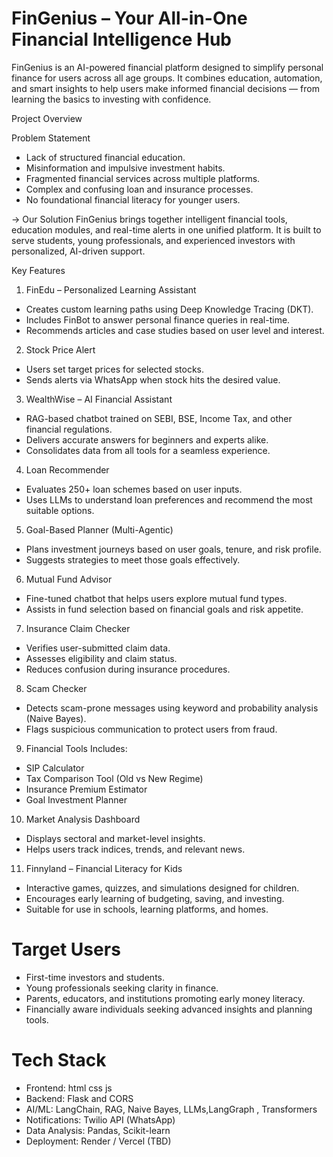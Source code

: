 # FinGenius – Your All-in-One Financial Intelligence Hub

FinGenius is an AI-powered financial platform designed to simplify personal finance for users across all age groups. It combines education, automation, and smart insights to help users make informed financial decisions — from learning the basics to investing with confidence.

Project Overview

Problem Statement
- Lack of structured financial education.
- Misinformation and impulsive investment habits.
- Fragmented financial services across multiple platforms.
- Complex and confusing loan and insurance processes.
- No foundational financial literacy for younger users.

-> Our Solution
FinGenius brings together intelligent financial tools, education modules, and real-time alerts in one unified platform. It is built to serve students, young professionals, and experienced investors with personalized, AI-driven support.


Key Features

1. FinEdu – Personalized Learning Assistant
- Creates custom learning paths using Deep Knowledge Tracing (DKT).
- Includes FinBot to answer personal finance queries in real-time.
- Recommends articles and case studies based on user level and interest.

2. Stock Price Alert
- Users set target prices for selected stocks.
- Sends alerts via WhatsApp when stock hits the desired value.

3. WealthWise – AI Financial Assistant
- RAG-based chatbot trained on SEBI, BSE, Income Tax, and other financial regulations.
- Delivers accurate answers for beginners and experts alike.
- Consolidates data from all tools for a seamless experience.

4. Loan Recommender
- Evaluates 250+ loan schemes based on user inputs.
- Uses LLMs to understand loan preferences and recommend the most suitable options.

5. Goal-Based Planner (Multi-Agentic)
- Plans investment journeys based on user goals, tenure, and risk profile.
- Suggests strategies to meet those goals effectively.

6. Mutual Fund Advisor
- Fine-tuned chatbot that helps users explore mutual fund types.
- Assists in fund selection based on financial goals and risk appetite.

7. Insurance Claim Checker
- Verifies user-submitted claim data.
- Assesses eligibility and claim status.
- Reduces confusion during insurance procedures.

8. Scam Checker
- Detects scam-prone messages using keyword and probability analysis (Naive Bayes).
- Flags suspicious communication to protect users from fraud.

9. Financial Tools
Includes:
- SIP Calculator
- Tax Comparison Tool (Old vs New Regime)
- Insurance Premium Estimator
- Goal Investment Planner

10. Market Analysis Dashboard
- Displays sectoral and market-level insights.
- Helps users track indices, trends, and relevant news.

11. Finnyland – Financial Literacy for Kids
- Interactive games, quizzes, and simulations designed for children.
- Encourages early learning of budgeting, saving, and investing.
- Suitable for use in schools, learning platforms, and homes.


# Target Users

- First-time investors and students.
- Young professionals seeking clarity in finance.
- Parents, educators, and institutions promoting early money literacy.
- Financially aware individuals seeking advanced insights and planning tools.


# Tech Stack
- Frontend: html css js 
- ⁠Backend: Flask and CORS
- AI/ML: LangChain, RAG, Naive Bayes, LLMs,LangGraph , Transformers
- Notifications: Twilio API (WhatsApp)
- Data Analysis: Pandas, Scikit-learn
- Deployment: Render / Vercel (TBD)
